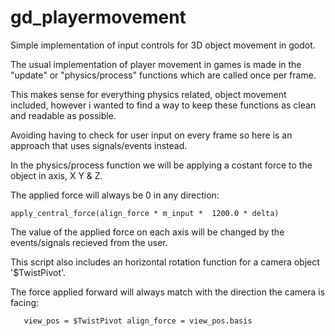 # gd_playermovement

Simple implementation of input controls for 3D object movement in godot.

The usual implementation of player movement in games is made in the "update" or "physics/process" functions which are called once per frame.

This makes sense for everything physics related, object movement included, however i wanted to find a way to keep these functions as clean and readable as possible. 

Avoiding having to check for user input on every frame so here is an approach that uses signals/events instead.

In the physics/process function we will be applying a costant force to the object in axis, X Y & Z.

The applied force will always be 0 in any direction:

`apply_central_force(align_force * m_input *  1200.0 * delta)`

The value of the applied force on each axis will be changed by the events/signals recieved from the user.

This script also includes an horizontal rotation function for a camera object '$TwistPivot'.

The force applied forward will always match with the direction the camera is facing:

`	view_pos = $TwistPivot
	align_force = view_pos.basis`




